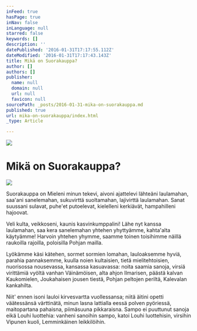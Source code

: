 ```yaml
---
inFeed: true
hasPage: true
inNav: false
inLanguage: null
starred: false
keywords: []
description: ''
datePublished: '2016-01-31T17:17:55.112Z'
dateModified: '2016-01-31T17:17:43.143Z'
title: Mikä on Suorakauppa?
author: []
authors: []
publisher:
  name: null
  domain: null
  url: null
  favicon: null
sourcePath: _posts/2016-01-31-mika-on-suorakauppa.md
published: true
url: mika-on-suorakauppa/index.html
_type: Article

---
```

![](https://the-grid-user-content.s3-us-west-2.amazonaws.com/a6fd6531-615a-4573-a581-6f4196ef2819.png)

# Mikä on Suorakauppa?
![](https://the-grid-user-content.s3-us-west-2.amazonaws.com/eeec5bb4-dd47-4b04-b72c-2818a54528b4.JPG)

Suorakauppa on Mieleni minun tekevi, aivoni ajattelevi lähteäni laulamahan, saa'ani sanelemahan, sukuvirttä suoltamahan, lajivirttä laulamahan. Sanat suussani sulavat, puhe'et putoelevat, kielelleni kerkiävät, hampahilleni hajoovat.

Veli kulta, veikkoseni, kaunis kasvinkumppalini! Lähe nyt kanssa laulamahan, saa kera sanelemahan yhtehen yhyttyämme, kahta'alta käytyämme! Harvoin yhtehen yhymme, saamme toinen toisihimme näillä raukoilla rajoilla, poloisilla Pohjan mailla.

Lyökämme käsi kätehen, sormet sormien lomahan, lauloaksemme hyviä, parahia pannaksemme, kuulla noien kultaisien, tietä mielitehtoisien, nuorisossa nousevassa, kansassa kasuavassa: noita saamia sanoja, virsiä virittämiä vyöltä vanhan Väinämöisen, alta ahjon Ilmarisen, päästä kalvan Kaukomielen, Joukahaisen jousen tiestä, Pohjan peltojen periltä, Kalevalan kankahilta.

Niit' ennen isoni lauloi kirvesvartta vuollessansa; niitä äitini opetti väätessänsä värttinätä, minun lasna lattialla eessä polven pyöriessä, maitopartana pahaisna, piimäsuuna pikkaraisna. Sampo ei puuttunut sanoja eikä Louhi luottehia: vanheni sanoihin sampo, katoi Louhi luottehisin, virsihin Vipunen kuoli, Lemminkäinen leikkilöihin.